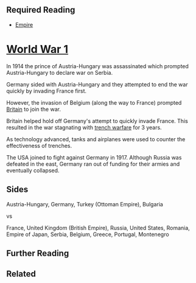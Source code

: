 ## Required Reading
- [Empire](https://github.com/robs898/bongo/blob/master/Empire.md)

# [World War 1](https://github.com/robs898/bongo/blob/master/WW1.md)
In 1914 the prince of Austria-Hungary was assassinated which prompted Austria-Hungary to declare war on Serbia.

Germany sided with Austria-Hungary and they attempted to end the war quickly by invading France first.

However, the invasion of Belgium (along the way to France) prompted [Britain](https://github.com/robs898/bongo/blob/master/Britain.md) to join the war.

Britain helped hold off Germany's attempt to quickly invade France. This resulted in the war stagnating with [trench warfare](https://github.com/robs898/bongo/blob/master/TrenchWarfare.md) for 3 years.

As technology advanced, tanks and airplanes were used to counter the effectiveness of trenches.

The USA joined to fight against Germany in 1917. Although Russia was defeated in the east, Germany ran out of funding for their armies and eventually collapsed.

## Sides
Austria-Hungary, Germany, Turkey (Ottoman Empire), Bulgaria

vs

France, United Kingdom (British Empire), Russia, United States, Romania, Empire of Japan, Serbia, Belgium, Greece, Portugal, Montenegro 

## Further Reading

## Related

